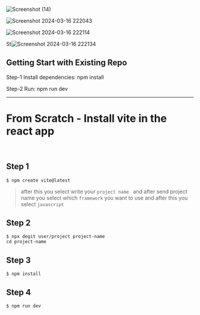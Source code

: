 ![Screenshot (14)](https://github.com/sumitkumar9128/React_travel_agency_project/assets/156917684/b5b6e103-d64c-40b8-9949-5e4220cdf3db)

![Screenshot 2024-03-16 222043](https://github.com/sumitkumar9128/React_travel_agency_project/assets/156917684/a0acb7de-6121-4b6b-806b-de53d74dd5b5)

![Screenshot 2024-03-16 222114](https://github.com/sumitkumar9128/React_travel_agency_project/assets/156917684/006009a4-c432-4396-94c4-570b9e7eb75b)

St![Screenshot 2024-03-16 222134](https://github.com/sumitkumar9128/React_travel_agency_project/assets/156917684/6add0b34-d862-4c86-a697-7a8803ae5119)

## Getting Start with Existing Repo

Step-1 
Install dependencies: npm install

Step-2
Run: npm run dev
____________________________________________________________________________

# From Scratch - Install vite in the react app

<br/>

## Step 1

```
$ npm create vite@latest
```

> after this you select write your `project name ` and after send project name you select which `framework` you want to use and after this you select `javascript`

## Step 2

```
$ npx degit user/project project-name
cd project-name
```

## Step 3

```
$ npm install
```

## Step 4

```
$ npm run dev
```
